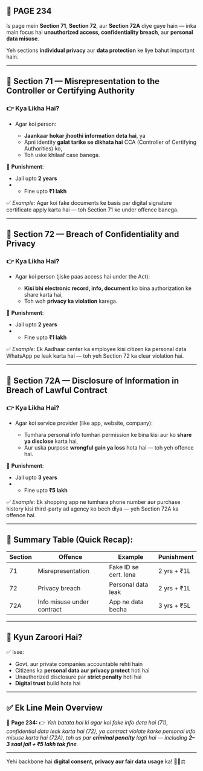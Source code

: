 ## 📄 **PAGE 234**

Is page mein **Section 71**, **Section 72**, aur **Section 72A** diye gaye hain — inka main focus hai **unauthorized access, confidentiality breach**, aur **personal data misuse**.

Yeh sections **individual privacy** aur **data protection** ke liye bahut important hain.

---

## 🔹 **Section 71 — Misrepresentation to the Controller or Certifying Authority**

### 👉 Kya Likha Hai?

* Agar koi person:

  * **Jaankaar hokar jhoothi information deta hai**, ya
  * Apni identity **galat tarike se dikhata hai** CCA (Controller of Certifying Authorities) ko,
  * Toh uske khilaaf case banega.

📌 **Punishment**:

* Jail upto **2 years**
* * Fine upto **₹1 lakh**

✅ *Example:* Agar koi fake documents ke basis par digital signature certificate apply karta hai — toh Section 71 ke under offence banega.

---

## 🔹 **Section 72 — Breach of Confidentiality and Privacy**

### 👉 Kya Likha Hai?

* Agar koi person (jiske paas access hai under the Act):

  * **Kisi bhi electronic record, info, document** ko bina authorization ke share karta hai,
  * Toh woh **privacy ka violation** karega.

📌 **Punishment**:

* Jail upto **2 years**
* * Fine upto **₹1 lakh**

✅ *Example:* Ek Aadhaar center ka employee kisi citizen ka personal data WhatsApp pe leak karta hai — toh yeh Section 72 ka clear violation hai.

---

## 🔹 **Section 72A — Disclosure of Information in Breach of Lawful Contract**

### 👉 Kya Likha Hai?

* Agar koi service provider (like app, website, company):

  * Tumhara personal info tumhari permission ke bina kisi aur ko **share ya disclose** karta hai,
  * Aur uska purpose **wrongful gain ya loss** hota hai — toh yeh offence hai.

📌 **Punishment**:

* Jail upto **3 years**
* * Fine upto **₹5 lakh**

✅ *Example:* Ek shopping app ne tumhara phone number aur purchase history kisi third-party ad agency ko bech diya — yeh Section 72A ka offence hai.

---

## 🧩 **Summary Table (Quick Recap):**

| Section | Offence                    | Example               | Punishment  |
| ------- | -------------------------- | --------------------- | ----------- |
| 71      | Misrepresentation          | Fake ID se cert. lena | 2 yrs + ₹1L |
| 72      | Privacy breach             | Personal data leak    | 2 yrs + ₹1L |
| 72A     | Info misuse under contract | App ne data becha     | 3 yrs + ₹5L |

---

## 🔹 **Kyun Zaroori Hai?**

✅ Isse:

* Govt. aur private companies accountable rehti hain
* Citizens ka **personal data aur privacy protect** hoti hai
* Unauthorized disclosure par **strict penalty** hoti hai
* **Digital trust** build hota hai

---

## ✅ **Ek Line Mein Overview**

📌 **Page 234:**
👉 *Yeh batata hai ki agar koi fake info deta hai (71), confidential data leak karta hai (72), ya contract violate karke personal info misuse karta hai (72A), toh us par **criminal penalty** lagti hai — including **2–3 saal jail + ₹5 lakh tak fine**.*

---

Yehi backbone hai **digital consent, privacy aur fair data usage** ka! 🔏📱⚖️
